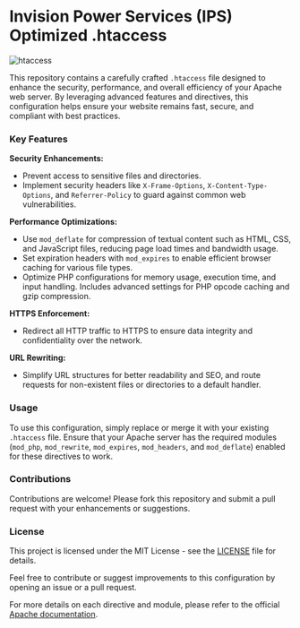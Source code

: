 # Invision Power Services (IPS) Optimized .htaccess

![htaccess](https://github.com/ishayanabad/IPS-htaccess/assets/171403530/3463f58a-222a-4315-b7c9-100ba723ab86)

This repository contains a carefully crafted `.htaccess` file designed to enhance the security, performance, and overall efficiency of your Apache web server. By leveraging advanced features and directives, this configuration helps ensure your website remains fast, secure, and compliant with best practices.

### Key Features

**Security Enhancements:**
- Prevent access to sensitive files and directories.
- Implement security headers like `X-Frame-Options`, `X-Content-Type-Options`, and `Referrer-Policy` to guard against common web vulnerabilities.

**Performance Optimizations:**
- Use `mod_deflate` for compression of textual content such as HTML, CSS, and JavaScript files, reducing page load times and bandwidth usage.
- Set expiration headers with `mod_expires` to enable efficient browser caching for various file types.
- Optimize PHP configurations for memory usage, execution time, and input handling. Includes advanced settings for PHP opcode caching and gzip compression.

**HTTPS Enforcement:**
- Redirect all HTTP traffic to HTTPS to ensure data integrity and confidentiality over the network.

**URL Rewriting:**
- Simplify URL structures for better readability and SEO, and route requests for non-existent files or directories to a default handler.

### Usage

To use this configuration, simply replace or merge it with your existing `.htaccess` file. Ensure that your Apache server has the required modules (`mod_php`, `mod_rewrite`, `mod_expires`, `mod_headers`, and `mod_deflate`) enabled for these directives to work.

### Contributions

Contributions are welcome! Please fork this repository and submit a pull request with your enhancements or suggestions.

### License

This project is licensed under the MIT License - see the [LICENSE](LICENSE) file for details.

Feel free to contribute or suggest improvements to this configuration by opening an issue or a pull request.

For more details on each directive and module, please refer to the official [Apache documentation](https://httpd.apache.org/docs/).
